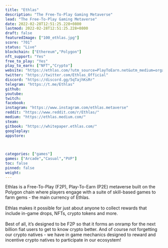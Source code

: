```yaml
---
title: "Ethlas"
description: "The Free-To-Play Gaming Metaverse"
lead: "The Free-To-Play Gaming Metaverse"
date: 2022-02-28T12:51:25.228+0800
lastmod: 2022-02-28T12:51:25.228+0800
draft: false
featuredImage: ["100_ethlas.jpg"]
score: "701"
status: "Live"
blockchain: ["Ethereum","Polygon"]
nft_support: "Yes"
free_to_play: "Yes"
play_to_earn: ["NFT","Crypto"]
website: "https://ethlas.com/?utm_source=PlayToEarn.net&utm_medium=organic&utm_campaign=gamepage"
twitter: "https://twitter.com/Ethlas_Official"
discord: "https://discord.gg/5qTajhKsRr"
telegram: "https://t.me/Ethlas"
github: 
youtube: 
twitch: 
facebook: 
instagram: "https://www.instagram.com/ethlas.metaverse"
reddit: "https://www.reddit.com/r/Ethlas/"
medium: "https://ethlas.medium.com/"
steam: 
gitbook: "https://whitepaper.ethlas.com/"
googleplay: 
appstore: 

  
    
categories: ["games"]
games: ["Arcade","Casual","PVP"]
toc: false
pinned: false
weight: 
---
```

Ethlas is a Free-To-Play (F2P), Play-To-Earn (P2E) metaverse built on the Polygon chain where players engage with a suite of skill-based games to farm gems - the main currency of Ethlas. <br> <br> Ethlas makes it possible for just about anyone to collect rewards that include in-game drops, NFTs, crypto tokens and more. <br> <br> Best of all, it’s designed to be F2P so that it forms an onramp for the next billion fiat users to get to know crypto better. And of course not forgetting our crypto natives - we have in game mechanics designed to reward and incentive crypto natives to participate in our ecosystem!